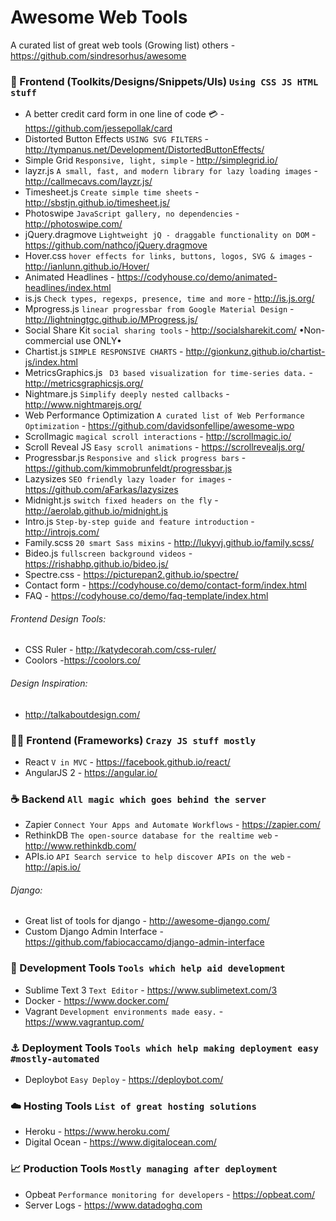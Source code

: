 # Awesome Web Tools
 A curated list of great web tools (Growing list) 
 others - https://github.com/sindresorhus/awesome

### :information_desk_person: Frontend (Toolkits/Designs/Snippets/UIs) `Using CSS JS HTML stuff`
- A better credit card form in one line of code :credit_card: - https://github.com/jessepollak/card
- Distorted Button Effects `USING SVG FILTERS` - http://tympanus.net/Development/DistortedButtonEffects/
- Simple Grid `Responsive, light, simple` - http://simplegrid.io/
- layzr.js `A small, fast, and modern library for lazy loading images` - http://callmecavs.com/layzr.js/
- Timesheet.js `Create simple time sheets` - http://sbstjn.github.io/timesheet.js/
- Photoswipe `JavaScript gallery, no dependencies` - http://photoswipe.com/
- jQuery.dragmove `Lightweight jQ - draggable functionality on DOM` - https://github.com/nathco/jQuery.dragmove
- Hover.css `hover effects for links, buttons, logos, SVG & images` - http://ianlunn.github.io/Hover/
- Animated Headlines - https://codyhouse.co/demo/animated-headlines/index.html
- is.js `Check types, regexps, presence, time and more` - http://is.js.org/
- Mprogress.js `linear progressbar from Google Material Design` - http://lightningtgc.github.io/MProgress.js/
- Social Share Kit `social sharing tools` - http://socialsharekit.com/ •Non-commercial use ONLY•
- Chartist.js `SIMPLE RESPONSIVE CHARTS` - http://gionkunz.github.io/chartist-js/index.html
- MetricsGraphics.js ` D3 based visualization for time-series data.` - http://metricsgraphicsjs.org/
- Nightmare.js `Simplify deeply nested callbacks` - http://www.nightmarejs.org/
- Web Performance Optimization `A curated list of Web Performance Optimization` - https://github.com/davidsonfellipe/awesome-wpo
- Scrollmagic `magical scroll interactions` - http://scrollmagic.io/
- Scroll Reveal JS `Easy scroll animations` - https://scrollrevealjs.org/
- Progressbar.js `Responsive and slick progress bars` - https://github.com/kimmobrunfeldt/progressbar.js
- Lazysizes `SEO friendly lazy loader for images` - https://github.com/aFarkas/lazysizes
- Midnight.js `switch fixed headers on the fly` - http://aerolab.github.io/midnight.js
- Intro.js `Step-by-step guide and feature introduction` - http://introjs.com/
- Family.scss `20 smart Sass mixins` - http://lukyvj.github.io/family.scss/
- Bideo.js `fullscreen background videos` - https://rishabhp.github.io/bideo.js/
- Spectre.css - https://picturepan2.github.io/spectre/
- Contact form - https://codyhouse.co/demo/contact-form/index.html
- FAQ - https://codyhouse.co/demo/faq-template/index.html

###### Frontend Design Tools:
- CSS Ruler - http://katydecorah.com/css-ruler/
- Coolors -https://coolors.co/

###### Design Inspiration:
- http://talkaboutdesign.com/

### :guardsman: Frontend (Frameworks) `Crazy JS stuff mostly`
- React `V in MVC` - https://facebook.github.io/react/
- AngularJS 2 - https://angular.io/

### :coffee: Backend `All magic which goes behind the server`
- Zapier `Connect Your Apps and Automate Workflows` - https://zapier.com/
- RethinkDB `The open-source database for the realtime web` - http://www.rethinkdb.com/
- APIs.io `API Search service to help discover APIs on the web` - http://apis.io/

###### Django:
- Great list of tools for django - http://awesome-django.com/
- Custom Django Admin Interface - https://github.com/fabiocaccamo/django-admin-interface

### :pencil: Development Tools `Tools which help aid development`
- Sublime Text 3 `Text Editor` - https://www.sublimetext.com/3
- Docker - https://www.docker.com/
- Vagrant `Development environments made easy.` - https://www.vagrantup.com/

### :anchor: Deployment Tools `Tools which help making deployment easy #mostly-automated`
- Deploybot `Easy Deploy` - https://deploybot.com/

### :cloud: Hosting Tools `List of great hosting solutions`
- Heroku - https://www.heroku.com/
- Digital Ocean - https://www.digitalocean.com/

### :chart_with_upwards_trend: Production Tools `Mostly managing after deployment`
- Opbeat `Performance monitoring for developers` - https://opbeat.com/
- Server Logs - https://www.datadoghq.com
